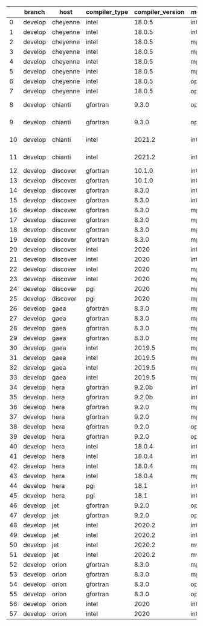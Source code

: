 |    | branch   | host     | compiler_type   | compiler_version   | mpi_type   | mpi_version        | o_g   | os     | unit_pass   | unit_fail   | system_pass   | system_fail   | example_pass   | example_fail   | nuopc_pass   | nuopc_fail   | build_passed   |
|----|----------|----------|-----------------|--------------------|------------|--------------------|-------|--------|-------------|-------------|---------------|---------------|----------------|----------------|--------------|--------------|----------------|
|  0 | develop  | cheyenne | intel           | 18.0.5             | intelmpi   | 2018.4.274         | O     | Linux  | fail        | fail        | fail          | fail          | fail           | fail           | queued       | queued       | True           |
|  1 | develop  | cheyenne | intel           | 18.0.5             | intelmpi   | 2018.4.274         | g     | Linux  | fail        | fail        | fail          | fail          | fail           | fail           | queued       | queued       | True           |
|  2 | develop  | cheyenne | intel           | 18.0.5             | mpiuni     | none               | O     | Linux  | fail        | fail        | fail          | fail          | fail           | fail           | queued       | queued       | True           |
|  3 | develop  | cheyenne | intel           | 18.0.5             | mpiuni     | none               | g     | Linux  | fail        | fail        | fail          | fail          | fail           | fail           | queued       | queued       | True           |
|  4 | develop  | cheyenne | intel           | 18.0.5             | mpt        | 2.19               | O     | Linux  | fail        | fail        | fail          | fail          | fail           | fail           | queued       | queued       | True           |
|  5 | develop  | cheyenne | intel           | 18.0.5             | mpt        | 2.19               | g     | Linux  | fail        | fail        | fail          | fail          | fail           | fail           | queued       | queued       | True           |
|  6 | develop  | cheyenne | intel           | 18.0.5             | openmpi    | 3.1.4              | O     | Linux  | fail        | fail        | fail          | fail          | fail           | fail           | queued       | queued       | True           |
|  7 | develop  | cheyenne | intel           | 18.0.5             | openmpi    | 3.1.4              | g     | Linux  | fail        | fail        | fail          | fail          | fail           | fail           | queued       | queued       | True           |
|  8 | develop  | chianti  | gfortran        | 9.3.0              | openmpi    | 4.0.5-gcc-9.3.0    | O     | Linux  | fail        | fail        | fail          | fail          | fail           | fail           | 0            | 50           | False          |
|  9 | develop  | chianti  | gfortran        | 9.3.0              | openmpi    | 4.0.5-gcc-9.3.0    | g     | Linux  | fail        | fail        | fail          | fail          | fail           | fail           | 0            | 50           | False          |
| 10 | develop  | chianti  | intel           | 2021.2             | intelmpi   | 2021.2.0-gcc-9.3.0 | O     | Linux  | fail        | fail        | fail          | fail          | fail           | fail           | 0            | 50           | False          |
| 11 | develop  | chianti  | intel           | 2021.2             | intelmpi   | 2021.2.0-gcc-9.3.0 | g     | Linux  | fail        | fail        | fail          | fail          | fail           | fail           | 0            | 50           | False          |
| 12 | develop  | discover | gfortran        | 10.1.0             | intelmpi   | 19.1.3.304         | O     | Linux  | 8911        | 15          | 49            | 0             | 80             | 0              | 50           | 0            | True           |
| 13 | develop  | discover | gfortran        | 10.1.0             | intelmpi   | 19.1.3.304         | g     | Linux  | fail        | fail        | fail          | fail          | fail           | fail           | 0            | 0            | True           |
| 14 | develop  | discover | gfortran        | 8.3.0              | intelmpi   | 19.1.3.304         | O     | Linux  | 8911        | 15          | 49            | 0             | 80             | 0              | 50           | 0            | True           |
| 15 | develop  | discover | gfortran        | 8.3.0              | intelmpi   | 19.1.3.304         | g     | Linux  | 8911        | 15          | 49            | 0             | 80             | 0              | 50           | 0            | True           |
| 16 | develop  | discover | gfortran        | 8.3.0              | mpiuni     | None               | O     | Linux  | 7418        | 0           | 8             | 0             | 43             | 0              | 0            | 50           | False          |
| 17 | develop  | discover | gfortran        | 8.3.0              | mpiuni     | None               | g     | Linux  | 7418        | 0           | 8             | 0             | 43             | 0              | 0            | 50           | False          |
| 18 | develop  | discover | gfortran        | 8.3.0              | mpt        | 2.17               | O     | Linux  | 8926        | 0           | 49            | 0             | 80             | 0              | 46           | 4            | True           |
| 19 | develop  | discover | gfortran        | 8.3.0              | mpt        | 2.17               | g     | Linux  | 8926        | 0           | 49            | 0             | 80             | 0              | 46           | 4            | True           |
| 20 | develop  | discover | intel           | 2020               | intelmpi   | 19.1.3.304         | O     | Linux  | 8926        | 0           | 49            | 0             | 80             | 0              | 50           | 0            | True           |
| 21 | develop  | discover | intel           | 2020               | intelmpi   | 19.1.3.304         | g     | Linux  | 8926        | 0           | 49            | 0             | fail           | fail           | 0            | 0            | True           |
| 22 | develop  | discover | intel           | 2020               | mpt        | 2.17               | O     | Linux  | 8926        | 0           | 49            | 0             | 80             | 0              | 50           | 0            | True           |
| 23 | develop  | discover | intel           | 2020               | mpt        | 2.17               | g     | Linux  | 8926        | 0           | 49            | 0             | 80             | 0              | 50           | 0            | True           |
| 24 | develop  | discover | pgi             | 2020               | mpiuni     | None               | O     | Linux  | 6796        | 622         | 6             | 2             | 40             | 3              | 0            | 50           | False          |
| 25 | develop  | discover | pgi             | 2020               | mpiuni     | None               | g     | Linux  | 6796        | 622         | 4             | 4             | 40             | 3              | 0            | 50           | False          |
| 26 | develop  | gaea     | gfortran        | 8.3.0              | mpi        | 7.7.11             | O     | Unicos | 8925        | 1           | 49            | 0             | 80             | 0              | 47           | 3            | False          |
| 27 | develop  | gaea     | gfortran        | 8.3.0              | mpi        | 7.7.11             | g     | Unicos | 8925        | 1           | 49            | 0             | 80             | 0              | 47           | 3            | False          |
| 28 | develop  | gaea     | gfortran        | 8.3.0              | mpiuni     | None               | O     | Unicos | 7418        | 0           | 8             | 0             | 43             | 0              | 0            | 50           | False          |
| 29 | develop  | gaea     | gfortran        | 8.3.0              | mpiuni     | None               | g     | Unicos | 7418        | 0           | 8             | 0             | 43             | 0              | 0            | 50           | False          |
| 30 | develop  | gaea     | intel           | 2019.5             | mpi        | 7.7.11             | O     | Unicos | 8911        | 15          | 49            | 0             | 80             | 0              | 47           | 3            | False          |
| 31 | develop  | gaea     | intel           | 2019.5             | mpi        | 7.7.11             | g     | Unicos | 8911        | 15          | 49            | 0             | 80             | 0              | 47           | 3            | False          |
| 32 | develop  | gaea     | intel           | 2019.5             | mpiuni     | None               | O     | Unicos | 7403        | 15          | 8             | 0             | 43             | 0              | 0            | 50           | False          |
| 33 | develop  | gaea     | intel           | 2019.5             | mpiuni     | None               | g     | Unicos | 7403        | 15          | 8             | 0             | 43             | 0              | 0            | 50           | False          |
| 34 | develop  | hera     | gfortran        | 9.2.0b             | intelmpi   | 2020               | O     | Linux  | 8911        | 15          | 49            | 0             | 80             | 0              | 50           | 0            | True           |
| 35 | develop  | hera     | gfortran        | 9.2.0b             | intelmpi   | 2020               | g     | Linux  | 8911        | 15          | 49            | 0             | 80             | 0              | 50           | 0            | True           |
| 36 | develop  | hera     | gfortran        | 9.2.0              | mpiuni     | None               | O     | Linux  | 7418        | 0           | 8             | 0             | 43             | 0              | 0            | 50           | False          |
| 37 | develop  | hera     | gfortran        | 9.2.0              | mpiuni     | None               | g     | Linux  | 7418        | 0           | 8             | 0             | 43             | 0              | 0            | 50           | False          |
| 38 | develop  | hera     | gfortran        | 9.2.0              | openmpi    | 3.1.4              | O     | Linux  | 8926        | 0           | 49            | 0             | 80             | 0              | 50           | 0            | True           |
| 39 | develop  | hera     | gfortran        | 9.2.0              | openmpi    | 3.1.4              | g     | Linux  | 8926        | 0           | 49            | 0             | 80             | 0              | 50           | 0            | True           |
| 40 | develop  | hera     | intel           | 18.0.4             | intelmpi   | 2018.4.274         | O     | Linux  | 8926        | 0           | 49            | 0             | 80             | 0              | 50           | 0            | True           |
| 41 | develop  | hera     | intel           | 18.0.4             | intelmpi   | 2018.4.274         | g     | Linux  | 8926        | 0           | 49            | 0             | 80             | 0              | 50           | 0            | True           |
| 42 | develop  | hera     | intel           | 18.0.4             | mpiuni     | None               | O     | Linux  | 7418        | 0           | 8             | 0             | 43             | 0              | 0            | 50           | False          |
| 43 | develop  | hera     | intel           | 18.0.4             | mpiuni     | None               | g     | Linux  | 7418        | 0           | 8             | 0             | 43             | 0              | 0            | 50           | False          |
| 44 | develop  | hera     | pgi             | 18.1               | intelmpi   | 2018.0.4           | O     | Linux  | fail        | fail        | fail          | fail          | fail           | fail           | 0            | 50           | False          |
| 45 | develop  | hera     | pgi             | 18.1               | intelmpi   | 2018.0.4           | g     | Linux  | fail        | fail        | fail          | fail          | fail           | fail           | 0            | 50           | False          |
| 46 | develop  | jet      | gfortran        | 9.2.0              | openmpi    | 3.1.4              | O     | Linux  | 8926        | 0           | 49            | 0             | 80             | 0              | 50           | 0            | True           |
| 47 | develop  | jet      | gfortran        | 9.2.0              | openmpi    | 3.1.4              | g     | Linux  | 8926        | 0           | 49            | 0             | 80             | 0              | 50           | 0            | True           |
| 48 | develop  | jet      | intel           | 2020.2             | intelmpi   | 2020.2             | O     | Linux  | 8926        | 0           | 49            | 0             | 80             | 0              | 50           | 0            | True           |
| 49 | develop  | jet      | intel           | 2020.2             | intelmpi   | 2020.2             | g     | Linux  | 8926        | 0           | 49            | 0             | 80             | 0              | 50           | 0            | True           |
| 50 | develop  | jet      | intel           | 2020.2             | mvapich2   | 2.3                | O     | Linux  | 8926        | 0           | 49            | 0             | 80             | 0              | 44           | 6            | True           |
| 51 | develop  | jet      | intel           | 2020.2             | mvapich2   | 2.3                | g     | Linux  | 8926        | 0           | 49            | 0             | 80             | 0              | 44           | 6            | True           |
| 52 | develop  | orion    | gfortran        | 8.3.0              | mpiuni     | None               | O     | Linux  | 7418        | 0           | 8             | 0             | 43             | 0              | 0            | 50           | False          |
| 53 | develop  | orion    | gfortran        | 8.3.0              | mpiuni     | None               | g     | Linux  | 7418        | 0           | 8             | 0             | 43             | 0              | 0            | 50           | False          |
| 54 | develop  | orion    | gfortran        | 8.3.0              | openmpi    | 4.0.2              | O     | Linux  | 8926        | 0           | 49            | 0             | 80             | 0              | 50           | 0            | True           |
| 55 | develop  | orion    | gfortran        | 8.3.0              | openmpi    | 4.0.2              | g     | Linux  | 8926        | 0           | 49            | 0             | 80             | 0              | 50           | 0            | True           |
| 56 | develop  | orion    | intel           | 2020               | intelmpi   | 2020.2             | O     | Linux  | 8924        | 2           | 49            | 0             | 80             | 0              | 50           | 0            | True           |
| 57 | develop  | orion    | intel           | 2020               | intelmpi   | 2020.2             | g     | Linux  | 8926        | 0           | 49            | 0             | 80             | 0              | 50           | 0            | True           |